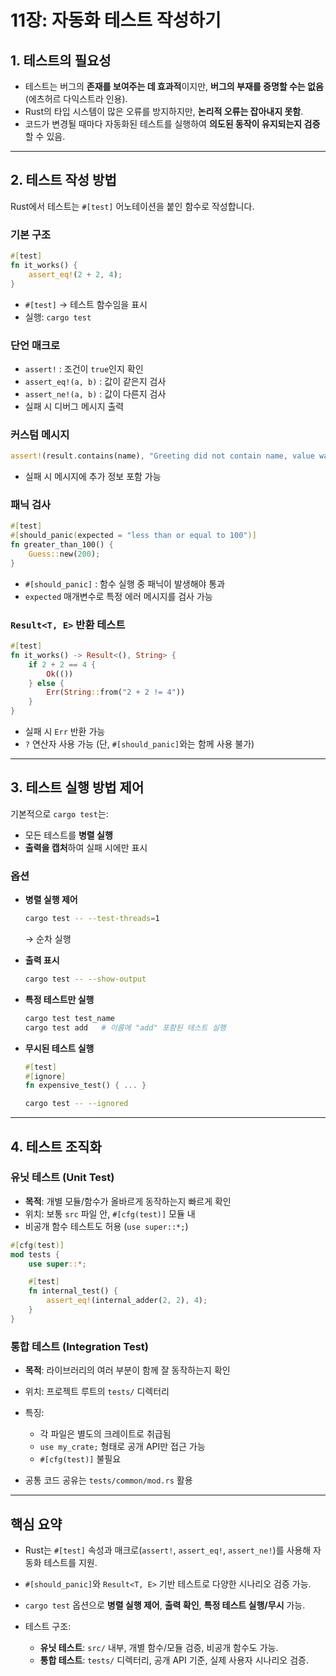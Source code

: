 # 11장: 자동화 테스트 작성하기

## 1. 테스트의 필요성

* 테스트는 버그의 **존재를 보여주는 데 효과적**이지만, **버그의 부재를 증명할 수는 없음** (에츠허르 다익스트라 인용).
* Rust의 타입 시스템이 많은 오류를 방지하지만, **논리적 오류는 잡아내지 못함**.
* 코드가 변경될 때마다 자동화된 테스트를 실행하여 **의도된 동작이 유지되는지 검증**할 수 있음.

---

## 2. 테스트 작성 방법

Rust에서 테스트는 `#[test]` 어노테이션을 붙인 함수로 작성합니다.

### 기본 구조

```rust
#[test]
fn it_works() {
    assert_eq!(2 + 2, 4);
}
```

* `#[test]` → 테스트 함수임을 표시
* 실행: `cargo test`

### 단언 매크로

* `assert!` : 조건이 `true`인지 확인
* `assert_eq!(a, b)` : 값이 같은지 검사
* `assert_ne!(a, b)` : 값이 다른지 검사
* 실패 시 디버그 메시지 출력

### 커스텀 메시지

```rust
assert!(result.contains(name), "Greeting did not contain name, value was `{}`", result);
```

* 실패 시 메시지에 추가 정보 포함 가능

### 패닉 검사

```rust
#[test]
#[should_panic(expected = "less than or equal to 100")]
fn greater_than_100() {
    Guess::new(200);
}
```

* `#[should_panic]` : 함수 실행 중 패닉이 발생해야 통과
* `expected` 매개변수로 특정 에러 메시지를 검사 가능

### `Result<T, E>` 반환 테스트

```rust
#[test]
fn it_works() -> Result<(), String> {
    if 2 + 2 == 4 {
        Ok(())
    } else {
        Err(String::from("2 + 2 != 4"))
    }
}
```

* 실패 시 `Err` 반환 가능
* `?` 연산자 사용 가능 (단, `#[should_panic]`와는 함께 사용 불가)

---

## 3. 테스트 실행 방법 제어

기본적으로 `cargo test`는:

* 모든 테스트를 **병렬 실행**
* **출력을 캡처**하여 실패 시에만 표시

### 옵션

* **병렬 실행 제어**

  ```bash
  cargo test -- --test-threads=1
  ```

  → 순차 실행

* **출력 표시**

  ```bash
  cargo test -- --show-output
  ```

* **특정 테스트만 실행**

  ```bash
  cargo test test_name
  cargo test add   # 이름에 "add" 포함된 테스트 실행
  ```

* **무시된 테스트 실행**

  ```rust
  #[test]
  #[ignore]
  fn expensive_test() { ... }
  ```

  ```bash
  cargo test -- --ignored
  ```

---

## 4. 테스트 조직화

### 유닛 테스트 (Unit Test)

* **목적**: 개별 모듈/함수가 올바르게 동작하는지 빠르게 확인
* 위치: 보통 `src` 파일 안, `#[cfg(test)]` 모듈 내
* 비공개 함수 테스트도 허용 (`use super::*;`)

```rust
#[cfg(test)]
mod tests {
    use super::*;

    #[test]
    fn internal_test() {
        assert_eq!(internal_adder(2, 2), 4);
    }
}
```

### 통합 테스트 (Integration Test)

* **목적**: 라이브러리의 여러 부분이 함께 잘 동작하는지 확인
* 위치: 프로젝트 루트의 `tests/` 디렉터리
* 특징:

    * 각 파일은 별도의 크레이트로 취급됨
    * `use my_crate;` 형태로 공개 API만 접근 가능
    * `#[cfg(test)]` 불필요
* 공통 코드 공유는 `tests/common/mod.rs` 활용

---

## 핵심 요약

* Rust는 `#[test]` 속성과 매크로(`assert!`, `assert_eq!`, `assert_ne!`)를 사용해 자동화 테스트를 지원.
* `#[should_panic]`와 `Result<T, E>` 기반 테스트로 다양한 시나리오 검증 가능.
* `cargo test` 옵션으로 **병렬 실행 제어**, **출력 확인**, **특정 테스트 실행/무시** 가능.
* 테스트 구조:

    * **유닛 테스트**: `src/` 내부, 개별 함수/모듈 검증, 비공개 함수도 가능.
    * **통합 테스트**: `tests/` 디렉터리, 공개 API 기준, 실제 사용자 시나리오 검증.
